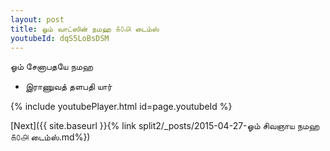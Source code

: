 ```yaml
---
layout: post
title: ஓம் வாட்ஸின் நமஹ ௧௦௮ டைம்ஸ்
youtubeId: dqS5LoBsDSM
---
```

 
 
 ஓம் சேனாபதயே நமஹ  
 
 -  இராணுவத் தளபதி யார் 
 
  
 
  
 
 
 
 
 
 


{% include youtubePlayer.html id=page.youtubeId %}
 
[Next]({{ site.baseurl }}{% link  split2/_posts/2015-04-27-ஓம் சிவஞாய நமஹ ௧௦௮ டைம்ஸ்.md%})
 
